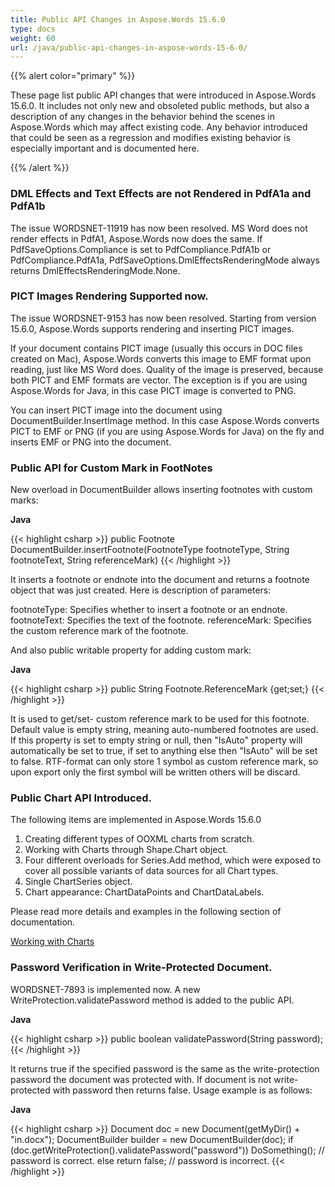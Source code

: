 ```yaml
---
title: Public API Changes in Aspose.Words 15.6.0
type: docs
weight: 60
url: /java/public-api-changes-in-aspose-words-15-6-0/
---
```


{{% alert color="primary" %}} 

These page list public API changes that were introduced in Aspose.Words 15.6.0. It includes not only new and obsoleted public methods, but also a description of any changes in the behavior behind the scenes in Aspose.Words which may affect existing code. Any behavior introduced that could be seen as a regression and modifies existing behavior is especially important and is documented here.

{{% /alert %}} 

### **DML Effects and Text Effects are not Rendered in PdfA1a and PdfA1b**

The issue WORDSNET-11919 has now been resolved. MS Word does not render effects in PdfA1, Aspose.Words now does the same. If PdfSaveOptions.Compliance is set to PdfCompliance.PdfA1b or PdfCompliance.PdfA1a, PdfSaveOptions.DmlEffectsRenderingMode always returns DmlEffectsRenderingMode.None.

### **PICT Images Rendering Supported now.**

The issue WORDSNET-9153 has now been resolved. Starting from version 15.6.0, Aspose.Words supports rendering and inserting PICT images.

If your document contains PICT image (usually this occurs in DOC files created on Mac), Aspose.Words converts this image to EMF format upon reading, just like MS Word does. Quality of the image is preserved, because both PICT and EMF formats are vector. The exception is if you are using Aspose.Words for Java, in this case PICT image is converted to PNG.

You can insert PICT image into the document using DocumentBuilder.InsertImage method. In this case Aspose.Words converts PICT to EMF or PNG (if you are using Aspose.Words for Java) on the fly and inserts EMF or PNG into the document.

### **Public API for Custom Mark in FootNotes**

New overload in DocumentBuilder allows inserting footnotes with custom marks:

**Java**

{{< highlight csharp >}}
public Footnote DocumentBuilder.insertFootnote(FootnoteType footnoteType, String footnoteText, String referenceMark)
{{< /highlight >}}

It inserts a footnote or endnote into the document and returns a footnote object that was just created. Here is description of parameters:

footnoteType: Specifies whether to insert a footnote or an endnote.
footnoteText: Specifies the text of the footnote.
referenceMark: Specifies the custom reference mark of the footnote.

And also public writable property for adding custom mark:

**Java**

{{< highlight csharp >}}
public String Footnote.ReferenceMark {get;set;}
{{< /highlight >}}

It is used to get/set- custom reference mark to be used for this footnote. Default value is empty string, meaning auto-numbered footnotes are used. If this property is set to empty string or null, then "IsAuto" property will automatically be set to true, if set to anything else then "IsAuto" will be set to false. RTF-format can only store 1 symbol as custom reference mark, so upon export only the first symbol will be written others will be discard.

### **Public Chart API Introduced.**

The following items are implemented in Aspose.Words 15.6.0

1. Creating different types of OOXML charts from scratch.
1. Working with Charts through Shape.Chart object.
1. Four different overloads for Series.Add method, which were exposed to cover all possible variants of data sources for all Chart types.
1. Single ChartSeries object.
1. Chart appearance: ChartDataPoints and ChartDataLabels.

Please read more details and examples in the following section of documentation.

[Working with Charts](https://docs.aspose.com/words/java/working-with-charts/)

### **Password Verification in Write-Protected Document.**

WORDSNET-7893 is implemented now. A new WriteProtection.validatePassword method is added to the public API.

**Java**

{{< highlight csharp >}}
public boolean validatePassword(String password);
{{< /highlight >}}

It returns true if the specified password is the same as the write-protection password the document was protected with. If document is not write-protected with password then returns false.
Usage example is as follows:

**Java**

{{< highlight csharp >}}
Document doc = new Document(getMyDir() + "in.docx");
DocumentBuilder builder = new DocumentBuilder(doc);
if (doc.getWriteProtection().validatePassword("password"))
    DoSomething();
 // password is correct.
else
    return false;
 // password is incorrect.
{{< /highlight >}}
